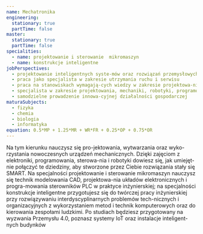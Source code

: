 ```yaml
---
name: Mechatronika
engineering:
  stationary: true
  partTime: false
master:
  stationary: true
  partTime: false
specialities:
  - name: projektowanie i sterowanie  mikromaszyn
  - name: konstrukcje inteligentne
jobPerspectives:
  - projektowanie inteligentnych syste-mów oraz rozwiązań przemysłowych i usługowych
  - praca jako specjalista w zakresie utrzymania ruchu i serwisu
  - praca na stanowiskach wymagają-cych wiedzy w zakresie projektowa-nia i konfiguracji systemów  w budynkach inteligentnych,  a także w zakresie sztucznej inteli-gencji oraz informatyki stosowanej
  - specjalista w zakresie projektowania, mechaniki, robotyki, programowania czy systemów sterowania
  - samodzielne prowadzenie innowa-cyjnej działalności gospodarczej
maturaSubjects:
  - fizyka
  - chemia
  - biologia
  - informatyka
equation: 0.5*MP + 1.25*MR + WR*FR + 0.25*OP + 0.75*OR
---
```


Na tym kierunku nauczysz się pro-jektowania, wytwarzania oraz wyko-rzystania nowoczesnych urządzeń mechanicznych. Dzięki zajęciom z elektroniki, programowania, sterowa-nia i robotyki dowiesz się, jak umiejęt-nie połączyć te dziedziny, aby stworzone przez Ciebie rozwiązania stały się SMART. Na specjalności projektowanie i sterowanie mikromaszyn nauczysz się technik modelowania CAD, projektowa-nia układów elektronicznych i progra-mowania sterowników PLC w praktyce inżynierskiej; na specjalności konstrukcje inteligentne przygotujesz się do twórczej pracy inżynierskiej przy rozwiązywaniu interdyscyplinarnych problemów tech-nicznych i organizacyjnych z wykorzystaniem metod i technik komputerowych oraz do kierowania zespołami ludzkimi. Po studiach będziesz przygotowany na wyzwania Przemysłu 4.0, poznasz systemy IoT oraz instalacje inteligent-nych budynków
